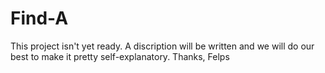 # Find-A
This project isn't yet ready.
A discription will be written and we will do our best to make it pretty self-explanatory.
Thanks, Felps
